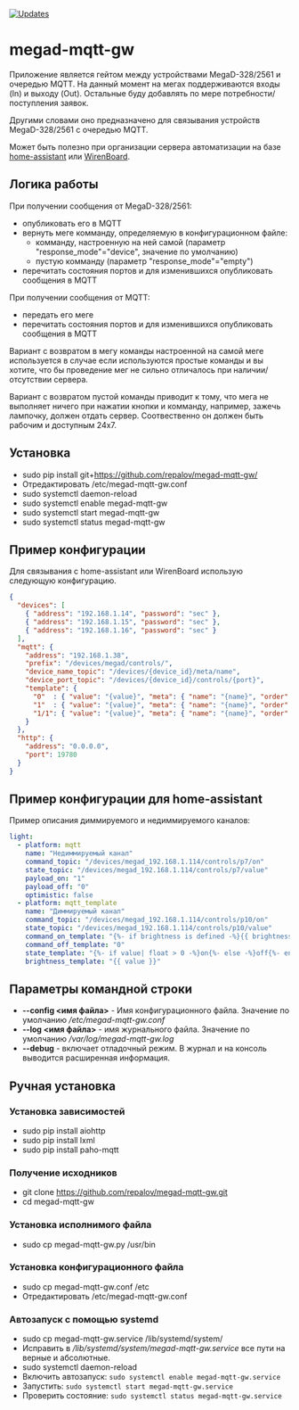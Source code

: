 [![Updates](https://pyup.io/repos/github/repalov/megad-mqtt-gw/shield.svg)](https://pyup.io/repos/github/repalov/megad-mqtt-gw/)

# megad-mqtt-gw

Приложение является гейтом между устройствами MegaD-328/2561 и очередью MQTT. 
На данный момент на мегах поддерживаются входы (In) и выходу (Out).
Остальные буду добавлять по мере потребности/поступления заявок.

Другими словами оно предназначено для связывания устройств MegaD-328/2561 с
очередью MQTT.

Может быть полезно при организации сервера автоматизации на базе
[home-assistant](https://home-assistant.io/) или
[WirenBoard](http://contactless.ru/controllers/).


## Логика работы

При получении сообщения от MegaD-328/2561:
  - опубликовать его в MQTT
  - вернуть меге комманду, определяемую в конфигурационном файле:
     - комманду, настроенную на ней самой (параметр
       "response_mode"="device", значение по умолчанию)
     - пустую комманду (параметр "response_mode"="empty")
  - перечитать состояния портов и для изменившихся опубликовать
    сообщения в MQTT

При получении сообщения от MQTT:
  - передать его меге
  - перечитать состояния портов и для изменившихся
      опубликовать сообщения в MQTT


Вариант с возвратом в мегу команды настроенной на самой меге
используется в случае если используются простые команды и вы хотите,
что бы проведение мег не сильно отличалось при наличии/отсутствии
сервера.

Вариант с возвратом пустой команды приводит к тому, что мега не
выполняет ничего при нажатии кнопки и комманду, например, зажечь
лампочку, должен отдать сервер. Соотвественно он должен быть рабочим и
доступным 24х7.


## Установка

  - sudo pip install git+https://github.com/repalov/megad-mqtt-gw/
  - Отредактировать /etc/megad-mqtt-gw.conf
  - sudo systemctl daemon-reload
  - sudo systemctl enable megad-mqtt-gw
  - sudo systemctl start megad-mqtt-gw
  - sudo systemctl status megad-mqtt-gw


## Пример конфигурации

Для связывания с home-assistant или WirenBoard использую следующую конфигурацию.
```json
{
  "devices": [
    { "address": "192.168.1.14", "password": "sec" },
    { "address": "192.168.1.15", "password": "sec" },
    { "address": "192.168.1.16", "password": "sec" }
  ],
  "mqtt": {
    "address": "192.168.1.38",
    "prefix": "/devices/megad/controls/",
    "device_name_topic": "/devices/{device_id}/meta/name",
    "device_port_topic": "/devices/{device_id}/controls/{port}",
    "template": {
      "0"  : { "value": "{value}", "meta": { "name": "{name}", "order": "{pn}", "type": "switch", "readonly": 1 } },
      "1"  : { "value": "{value}", "meta": { "name": "{name}", "order": "{pn}",  "type": "switch" } },
      "1/1": { "value": "{value}", "meta": { "name": "{name}", "order": "{pn}",  "type": "range", "max": 255 } }
    }
  },
  "http": {
    "address": "0.0.0.0",
    "port": 19780
  }
}
```


## Пример конфигурации для home-assistant

Пример описания диммируемого и недиммируемого каналов:

```yaml
light:
  - platform: mqtt
    name: "Недиммируемый канал"
    command_topic: "/devices/megad_192.168.1.114/controls/p7/on"
    state_topic: "/devices/megad_192.168.1.114/controls/p7/value"
    payload_on: "1"
    payload_off: "0"
    optimistic: false
  - platform: mqtt_template
    name: "Диммируемый канал"
    command_topic: "/devices/megad_192.168.1.114/controls/p10/on"
    state_topic: "/devices/megad_192.168.1.114/controls/p10/value"
    command_on_template: "{%- if brightness is defined -%}{{ brightness | d }}{%- else -%}255{%- endif -%}"
    command_off_template: "0"
    state_template: "{%- if value| float > 0 -%}on{%- else -%}off{%- endif -%}"  # must return `on` or `off`
    brightness_template: "{{ value }}"
```


## Параметры командной строки

  - **--config <имя файла>** - Имя конфигурационного файла. Значение по умолчанию */etc/megad-mqtt-gw.conf*
  - **--log <имя файла>** - имя журнального файла. Значение по умолчанию */var/log/megad-mqtt-gw.log*
  - **--debug** - включает отладочный режим. В журнал и на консоль выводится расширенная информация.


## Ручная установка

### Установка зависимостей
  - sudo pip install aiohttp
  - sudo pip install lxml
  - sudo pip install paho-mqtt

### Получение исходников
  - git clone https://github.com/repalov/megad-mqtt-gw.git
  - cd megad-mqtt-gw

### Установка исполнимого файла
  - sudo cp megad-mqtt-gw.py /usr/bin

### Установка конфигурационного файла
  - sudo cp megad-mqtt-gw.conf /etc
  - Отредактировать  /etc/megad-mqtt-gw.conf

### Автозапуск с помощью systemd
  - sudo cp megad-mqtt-gw.service /lib/systemd/system/
  - Исправить в */lib/systemd/system/megad-mqtt-gw.service* все пути
    на верные и абсолютные.
  - sudo systemctl daemon-reload
  - Включить автозапуск: ```sudo systemctl enable megad-mqtt-gw.service```
  - Запустить: ```sudo systemctl start megad-mqtt-gw.service```
  - Проверить состояние: ```sudo systemctl status megad-mqtt-gw.service```
